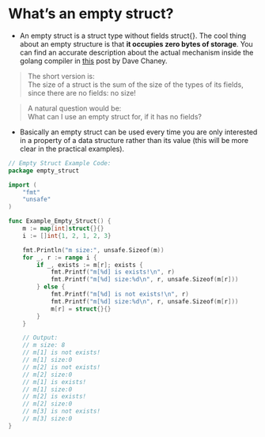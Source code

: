 # What’s an empty struct?<br>
* An empty struct is a struct type without fields struct{}. The cool thing about an empty structure is that **it occupies zero bytes of storage**. You can find an accurate description about the actual mechanism inside the golang compiler in [this](https://dave.cheney.net/2014/03/25/the-empty-struct) post by Dave Chaney.<br>

> The short version is:<br>
The size of a struct is the sum of the size of the types of its fields, since there are no fields: no size!<br>

> A natural question would be:<br>
What can I use an empty struct for, if it has no fields?<br>

* Basically an empty struct can be used every time you are only interested in a property of a data structure rather than its value (this will be more clear in the practical examples).<br>

```Go
// Empty Struct Example Code:
package empty_struct

import (
	"fmt"
	"unsafe"
)

func Example_Empty_Struct() {
	m := map[int]struct{}{}
	i := []int{1, 2, 1, 2, 3}

	fmt.Println("m size:", unsafe.Sizeof(m))
	for _, r := range i {
		if _, exists := m[r]; exists {
			fmt.Printf("m[%d] is exists!\n", r)
			fmt.Printf("m[%d] size:%d\n", r, unsafe.Sizeof(m[r]))
		} else {
			fmt.Printf("m[%d] is not exists!\n", r)
			fmt.Printf("m[%d] size:%d\n", r, unsafe.Sizeof(m[r]))
			m[r] = struct{}{}
		}
	}

	// Output:
	// m size: 8
	// m[1] is not exists!
	// m[1] size:0
	// m[2] is not exists!
	// m[2] size:0
	// m[1] is exists!
	// m[1] size:0
	// m[2] is exists!
	// m[2] size:0
	// m[3] is not exists!
	// m[3] size:0
}
```
